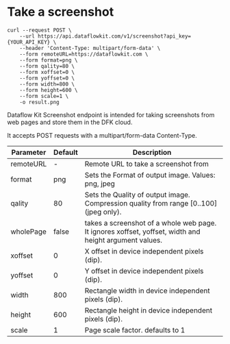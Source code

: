 # Take a screenshot

```shell 
curl --request POST \
    --url https://api.dataflowkit.com/v1/screenshot?api_key={YOUR_API_KEY} \
    --header 'Content-Type: multipart/form-data' \
    --form remoteURL=https://dataflowkit.com \
    --form format=png \
    --form qality=80 \
    --form xoffset=0 \
    --form yoffset=0 \
    --form width=800 \
    --form height=600 \
    --form scale=1 \
    -o result.png
```

Dataflow Kit Screenshot endpoint is intended for taking screenshots from web pages and store them in the DFK cloud. 

It accepts POST requests with a multipart/form-data Content-Type.

Parameter | Default | Description 
---------- | ----- | ----- 
remoteURL | - |Remote URL to take a screenshot from
format | png | Sets the Format of output image. Values: png, jpeg 
qality | 80 | Sets the Quality of output image. Compression quality from range \[0..100\] (jpeg only).
wholePage | false | takes a screenshot of a whole web page. It ignores xoffset, yoffset, width and height argument values.
xoffset | 0 | X offset in device independent pixels (dip).
yoffset | 0 | Y offset in device independent pixels (dip).
width | 800 | Rectangle width in device independent pixels (dip). 
height | 600 | Rectangle height in device independent pixels (dip).
scale | 1 | Page scale factor. defaults to 1